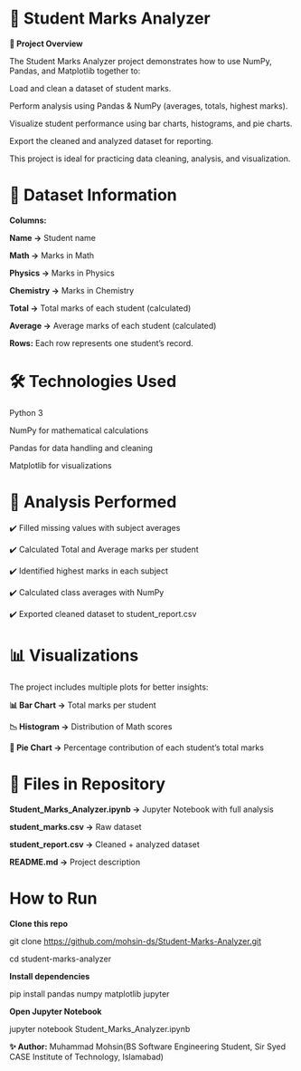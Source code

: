 # 📝 Student Marks Analyzer

**📌 Project Overview**

The Student Marks Analyzer project demonstrates how to use NumPy, Pandas, and Matplotlib together to:

Load and clean a dataset of student marks.

Perform analysis using Pandas & NumPy (averages, totals, highest marks).

Visualize student performance using bar charts, histograms, and pie charts.

Export the cleaned and analyzed dataset for reporting.

This project is ideal for practicing data cleaning, analysis, and visualization.

# 📂 Dataset Information

**Columns:**

**Name →** Student name

**Math →** Marks in Math

**Physics →** Marks in Physics

**Chemistry →** Marks in Chemistry

**Total →** Total marks of each student (calculated)

**Average →** Average marks of each student (calculated)

**Rows:** Each row represents one student’s record.

# 🛠️ Technologies Used

Python 3

NumPy for mathematical calculations

Pandas for data handling and cleaning

Matplotlib for visualizations

# 📑 Analysis Performed

✔️ Filled missing values with subject averages

✔️ Calculated Total and Average marks per student

✔️ Identified highest marks in each subject

✔️ Calculated class averages with NumPy

✔️ Exported cleaned dataset to student_report.csv

# 📊 Visualizations

The project includes multiple plots for better insights:

**📊 Bar Chart →** Total marks per student

**📉 Histogram →** Distribution of Math scores

**🥧 Pie Chart →** Percentage contribution of each student’s total marks

# 📂 Files in Repository

**Student_Marks_Analyzer.ipynb →** Jupyter Notebook with full analysis

**student_marks.csv →** Raw dataset

**student_report.csv →** Cleaned + analyzed dataset

**README.md →** Project description

# How to Run

**Clone this repo**

git clone https://github.com/mohsin-ds/Student-Marks-Analyzer.git

cd student-marks-analyzer

**Install dependencies**

pip install pandas numpy matplotlib jupyter

**Open Jupyter Notebook**

jupyter notebook Student_Marks_Analyzer.ipynb


**✨ Author:** Muhammad Mohsin(BS Software Engineering Student, Sir Syed CASE Institute of Technology, Islamabad)
